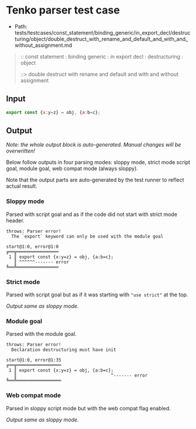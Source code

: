 # Tenko parser test case

- Path: tests/testcases/const_statement/binding_generic/in_export_decl/destructuring/object/double_destruct_with_rename_and_default_and_with_and_without_assignment.md

> :: const statement : binding generic : in export decl : destructuring : object
>
> ::> double destruct with rename and default and with and without assignment

## Input

`````js
export const {x:y=z} = obj, {a:b=c};
`````

## Output

_Note: the whole output block is auto-generated. Manual changes will be overwritten!_

Below follow outputs in four parsing modes: sloppy mode, strict mode script goal, module goal, web compat mode (always sloppy).

Note that the output parts are auto-generated by the test runner to reflect actual result.

### Sloppy mode

Parsed with script goal and as if the code did not start with strict mode header.

`````
throws: Parser error!
  The `export` keyword can only be used with the module goal

start@1:0, error@1:0
╔══╦════════════════
 1 ║ export const {x:y=z} = obj, {a:b=c};
   ║ ^^^^^^------- error
╚══╩════════════════

`````

### Strict mode

Parsed with script goal but as if it was starting with `"use strict"` at the top.

_Output same as sloppy mode._

### Module goal

Parsed with the module goal.

`````
throws: Parser error!
  Declaration destructuring must have init

start@1:0, error@1:35
╔══╦═════════════════
 1 ║ export const {x:y=z} = obj, {a:b=c};
   ║                                    ^------- error
╚══╩═════════════════

`````


### Web compat mode

Parsed in sloppy script mode but with the web compat flag enabled.

_Output same as sloppy mode._
